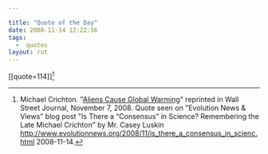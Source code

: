 ```yaml
---

title: "Quote of the Day"
date: 2008-11-14 12:22:56
tags:
  -  quotes
layout: rut
---
```


[[quote=114]][^20081114-1]

[^20081114-1]: Michael Crichton.  "[Aliens Cause Global Warming][20081114-2]" reprinted in Wall Street Journal, November 7, 2008.  Quote seen on "Evolution News & Views" blog post "Is There a “Consensus” in Science? Remembering the Late Michael Crichton" by Mr. Casey Luskin <http://www.evolutionnews.org/2008/11/is_there_a_consensus_in_scienc.html> 2008-11-14.

[20081114-2]: http://online.wsj.com/article/SB122603134258207975.html?mod=djemEditorialPage

